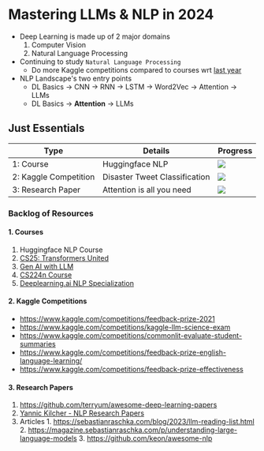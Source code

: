 
# Mastering LLMs & NLP in 2024
- Deep Learning is made up of 2 major domains
  1. Computer Vision
  2. Natural Language Processing 
- Continuing to study `Natural Language Processing`
  - Do more Kaggle competitions compared to courses wrt [last year](https://github.com/ajinkyakolhe112/Mastering-Deep-Learning-in-2023)
- NLP Landscape's two entry points
  - DL Basics -> CNN -> RNN -> LSTM -> Word2Vec -> Attention -> LLMs
  - DL Basics -> **Attention** -> LLMs

## Just Essentials
|   Type                |    Details                        | Progress                          |
| ---------             | ----------                        | --------------------------------  |
1: Course               | Huggingface NLP                   | ![](https://geps.dev/progress/10) |
2: Kaggle Competition   | Disaster Tweet Classification     | ![](https://geps.dev/progress/0)  |
3: Research Paper       | Attention is all you need         | ![](https://geps.dev/progress/0)  |

### Backlog of Resources
#### 1. Courses
   1. Huggingface NLP Course
   2. [CS25: Transformers United](https://web.stanford.edu/class/cs25/prev_years/2023_winter/index.html)
   3. [Gen AI with LLM](https://www.coursera.org/learn/generative-ai-with-llms)
   4. [CS224n Course](https://web.stanford.edu/class/cs224n/index.html#coursework)
   5. [Deeplearning.ai NLP Specialization](https://www.coursera.org/specializations/natural-language-processing)

#### 2. Kaggle Competitions
   - https://www.kaggle.com/competitions/feedback-prize-2021
   - https://www.kaggle.com/competitions/kaggle-llm-science-exam
   - https://www.kaggle.com/competitions/commonlit-evaluate-student-summaries
   - https://www.kaggle.com/competitions/feedback-prize-english-language-learning/
   - https://www.kaggle.com/competitions/feedback-prize-effectiveness

#### 3. Research Papers
   1. https://github.com/terryum/awesome-deep-learning-papers
   2. [Yannic Kilcher - NLP Research Papers](https://www.youtube.com/watch?v=u1_qMdb0kYU&list=PL1v8zpldgH3pQwRz1FORZdChMaNZaR3pu)
   3. Articles
     1. https://sebastianraschka.com/blog/2023/llm-reading-list.html
     2. https://magazine.sebastianraschka.com/p/understanding-large-language-models
     3. https://github.com/keon/awesome-nlp
